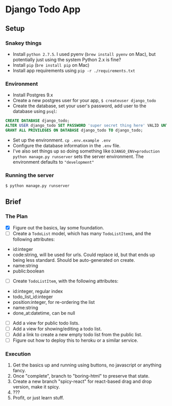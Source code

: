 # Django Todo App

## Setup

### Snakey things

 - Install `python 2.7.5`. I used pyenv (`brew install pyenv` on Mac), but potentially just using the system Python 2.x is fine?
 - Install `pip` (`bre install pip` on Mac)
 - Install app requirements using `pip -r ./requirements.txt`

### Environment

 - Install Postgres 9.x
 - Create a new postgres user for your app, `$ createuser django_todo`
 - Create the database, set your user's password, add user to the database using `psql`:

```sql
CREATE DATABASE django_todo;
ALTER USER django_todo SET PASSWORD 'super secret thing here' VALID UNTIL 'infinity';
GRANT ALL PRIVILEGES ON DATABASE django_todo TO django_todo;
```

 - Set up the environment. `cp .env.example .env`
 - Configure the database information in the `.env` file.
 - I've also set things up so doing something like `DJANGO_ENV=production python manage.py runserver` sets the server environment. The environment defaults to `"development"`

### Running the server

```bash
$ python manage.py runserver
```


## Brief

### The Plan

 - [x] Figure out the basics, lay some foundation.
 - [ ] Create a `TodoList` model, which has many `TodoListItem`s, and the following attributes:
  - id:integer
  - code:string, will be used for urls. Could replace id, but that ends up being less standard. Should be auto-generated on create.
  - name:string
  - public:boolean
 - [ ] Create `TodoListItem`, with the following attributes:
  - id:integer, regular index
  - todo_list_id:integer
  - position:integer, for re-ordering the list
  - name:string
  - done_at:datetime, can be null
 - [ ] Add a view for public todo lists.
 - [ ] Add a view for showing/editing a todo list.
 - [ ] Add a link to create a new empty todo list from the public list.
 - [ ] Figure out how to deploy this to heroku or a similar service.

### Execution

 1. Get the basics up and running using buttons, no javascript or anything fancy.
 2. Once "complete", branch to "boring-html" to preserve that state.
 3. Create a new branch "spicy-react" for react-based drag and drop version, make it spicy.
 4. ???
 5. Profit, or just learn stuff.
